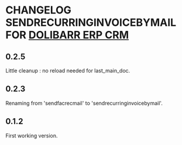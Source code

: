 # CHANGELOG SENDRECURRINGINVOICEBYMAIL FOR <a href="https://www.dolibarr.org">DOLIBARR ERP CRM</a>

## 0.2.5
Little cleanup : no reload needed for last_main_doc.

## 0.2.3
Renaming from 'sendfacrecmail' to 'sendrecurringinvoicebymail'.


## 0.1.2
First working version.
